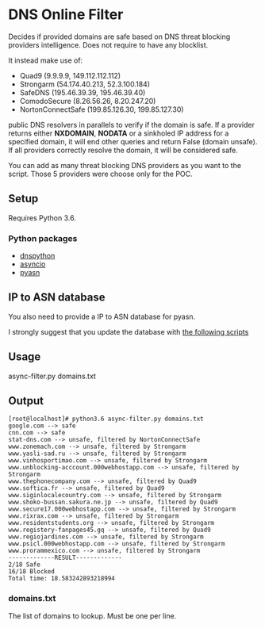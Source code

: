 # DNS Online Filter
Decides if provided domains are safe based on DNS threat blocking providers intelligence. Does not require to have any blocklist. 

It instead make use of: 
* Quad9 (9.9.9.9, 149.112.112.112)
* Strongarm (54.174.40.213, 52.3.100.184)
* SafeDNS (195.46.39.39, 195.46.39.40)
* ComodoSecure (8.26.56.26, 8.20.247.20)
* NortonConnectSafe (199.85.126.30, 199.85.127.30)

public DNS resolvers in parallels to verify if the domain is safe.
If a provider returns either **NXDOMAIN**, **NODATA** or a sinkholed IP address for a specified domain, it  will end other queries and return False (domain unsafe).
If all providers correctly resolve the domain, it will be considered safe.

You can add as many threat blocking DNS providers as you want to the script. Those 5 providers were choose only for the POC.

## Setup
Requires Python 3.6.
### Python packages
* [dnspython](https://pypi.python.org/pypi/dnspython)
* [asyncio](https://docs.python.org/3/library/asyncio.html)
* [pyasn](https://github.com/hadiasghari/pyasn)

## IP to ASN database
You also need to provide a IP to ASN database for pyasn. 

I strongly suggest that you update the database with [the following scripts](https://github.com/hadiasghari/pyasn/tree/master/pyasn-utils)

## Usage

async-filter.py domains.txt
## Output
```
[root@localhost]# python3.6 async-filter.py domains.txt 
google.com --> safe
cnn.com --> safe
stat-dns.com --> unsafe, filtered by NortonConnectSafe
www.zonemach.com --> unsafe, filtered by Strongarm
www.yasli-sad.ru --> unsafe, filtered by Strongarm
www.vinhosportimao.com --> unsafe, filtered by Strongarm
www.unblocking-acccount.000webhostapp.com --> unsafe, filtered by Strongarm
www.thephonecompany.com --> unsafe, filtered by Quad9
www.softica.fr --> unsafe, filtered by Quad9
www.siginlocalecountry.com --> unsafe, filtered by Strongarm
www.shoko-bussan.sakura.ne.jp --> unsafe, filtered by Quad9
www.secure17.000webhostapp.com --> unsafe, filtered by Strongarm
www.rixrax.com --> unsafe, filtered by Strongarm
www.residentstudents.org --> unsafe, filtered by Strongarm
www.registery-fanpages45.gq --> unsafe, filtered by Quad9
www.regiojardines.com --> unsafe, filtered by Strongarm
www.psicl.000webhostapp.com --> unsafe, filtered by Strongarm
www.prorammexico.com --> unsafe, filtered by Strongarm
-------------RESULT-------------
2/18 Safe
16/18 Blocked
Total time: 18.583242893218994
```
### domains.txt

The list of domains to lookup. Must be one per line.
